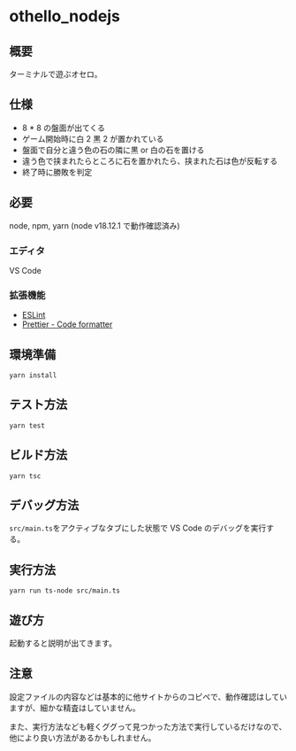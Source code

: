 # othello_nodejs

## 概要

ターミナルで遊ぶオセロ。

## 仕様

- 8 \* 8 の盤面が出てくる
- ゲーム開始時に白 2 黒 2 が置かれている
- 盤面で自分と違う色の石の隣に黒 or 白の石を置ける
- 違う色で挟まれたらところに石を置かれたら、挟まれた石は色が反転する
- 終了時に勝敗を判定

## 必要

node, npm, yarn
(node v18.12.1 で動作確認済み)

### エディタ

VS Code

### 拡張機能

- [ESLint](https://marketplace.visualstudio.com/items?itemName=dbaeumer.vscode-eslint)
- [Prettier - Code formatter](https://marketplace.visualstudio.com/items?itemName=esbenp.prettier-vscode)

## 環境準備

```
yarn install
```

## テスト方法

```
yarn test
```

## ビルド方法

```
yarn tsc
```

## デバッグ方法

`src/main.ts`をアクティブなタブにした状態で VS Code のデバッグを実行する。

## 実行方法

```
yarn run ts-node src/main.ts
```

## 遊び方

起動すると説明が出てきます。

## 注意

設定ファイルの内容などは基本的に他サイトからのコピペで、動作確認はしていますが、細かな精査はしていません。

また、実行方法なども軽くググって見つかった方法で実行しているだけなので、他により良い方法があるかもしれません。
